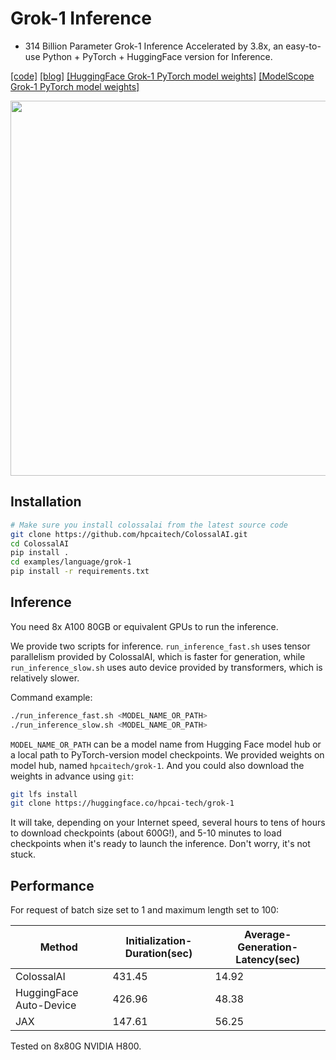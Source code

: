 # Grok-1 Inference

 - 314 Billion Parameter Grok-1 Inference Accelerated by 3.8x, an easy-to-use Python + PyTorch + HuggingFace version for Inference.

[[code]](https://github.com/hpcaitech/ColossalAI/tree/main/examples/language/grok-1)
[[blog]](https://hpc-ai.com/blog/314-billion-parameter-grok-1-inference-accelerated-by-3.8x-efficient-and-easy-to-use-pytorchhuggingface-version-is-here)
[[HuggingFace Grok-1 PyTorch model weights]](https://huggingface.co/hpcai-tech/grok-1)
[[ModelScope Grok-1 PyTorch model weights]](https://www.modelscope.cn/models/colossalai/grok-1-pytorch/summary)

<p id="Grok-1" align="center">
<img src="https://raw.githubusercontent.com/hpcaitech/public_assets/main/examples/images/grok-1-inference.jpg" width=600/>
</p>

## Installation

```bash
# Make sure you install colossalai from the latest source code
git clone https://github.com/hpcaitech/ColossalAI.git
cd ColossalAI
pip install .
cd examples/language/grok-1
pip install -r requirements.txt
```

## Inference

You need 8x A100 80GB or equivalent GPUs to run the inference.

We provide two scripts for inference. `run_inference_fast.sh` uses tensor parallelism provided by ColossalAI, which is faster for generation, while `run_inference_slow.sh` uses auto device provided by transformers, which is relatively slower.

Command example:

```bash
./run_inference_fast.sh <MODEL_NAME_OR_PATH>
./run_inference_slow.sh <MODEL_NAME_OR_PATH>
```

`MODEL_NAME_OR_PATH` can be a model name from Hugging Face model hub or a local path to PyTorch-version model checkpoints. We provided weights on model hub, named `hpcaitech/grok-1`. And you could also download the weights in advance using `git`:
```bash
git lfs install
git clone https://huggingface.co/hpcai-tech/grok-1
```

It will take, depending on your Internet speed, several hours to tens of hours to download checkpoints (about 600G!), and 5-10 minutes to load checkpoints when it's ready to launch the inference. Don't worry, it's not stuck.


## Performance

For request of batch size set to 1 and maximum length set to 100:

| Method                  | Initialization-Duration(sec) | Average-Generation-Latency(sec) |
|-------------------------|------------------------------|---------------------------------|
| ColossalAI              | 431.45                       | 14.92                           |
| HuggingFace Auto-Device | 426.96                       | 48.38                           |
| JAX                     | 147.61                       | 56.25                           |

Tested on 8x80G NVIDIA H800.

